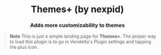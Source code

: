 <div align="center">
    <h1>Themes+ (by nexpid)</h1>
    <h3>Adds more customizability to themes</h3>
</div>

> **Note**
> This is just a simple landing page for **Themes+**. The proper way to load this plugin is to go in Vendetta's Plugin settings and tapping the plus icon.
